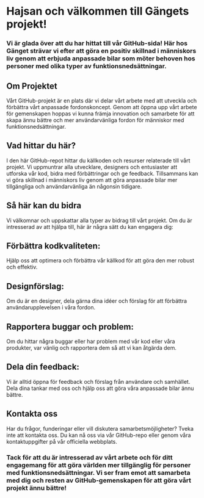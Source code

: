 # Hajsan och välkommen till Gängets projekt! 

### Vi är glada över att du har hittat till vår GitHub-sida! Här hos Gänget strävar vi efter att göra en positiv skillnad i människors liv genom att erbjuda anpassade bilar som möter behoven hos personer med olika typer av funktionsnedsättningar.

## Om Projektet
Vårt GitHub-projekt är en plats där vi delar vårt arbete med att utveckla och förbättra vårt anpassade fordonskoncept. Genom att öppna upp vårt arbete för gemenskapen hoppas vi kunna främja innovation och samarbete för att skapa ännu bättre och mer användarvänliga fordon för människor med funktionsnedsättningar.

## Vad hittar du här?
I den här GitHub-repot hittar du källkoden och resurser relaterade till vårt projekt. Vi uppmuntrar alla utvecklare, designers och entusiaster att utforska vår kod, bidra med förbättringar och ge feedback. Tillsammans kan vi göra skillnad i människors liv genom att göra anpassade bilar mer tillgängliga och användarvänliga än någonsin tidigare.

## Så här kan du bidra
Vi välkomnar och uppskattar alla typer av bidrag till vårt projekt. Om du är intresserad av att hjälpa till, här är några sätt du kan engagera dig:

## Förbättra kodkvaliteten: 
Hjälp oss att optimera och förbättra vår källkod för att göra den mer robust och effektiv.

## Designförslag: 
Om du är en designer, dela gärna dina idéer och förslag för att förbättra användarupplevelsen i våra fordon.

## Rapportera buggar och problem: 
Om du hittar några buggar eller har problem med vår kod eller våra produkter, var vänlig och rapportera dem så att vi kan åtgärda dem.

## Dela din feedback: 
Vi är alltid öppna för feedback och förslag från användare och samhället. Dela dina tankar med oss och hjälp oss att göra våra anpassade bilar ännu bättre.

## Kontakta oss
Har du frågor, funderingar eller vill diskutera samarbetsmöjligheter? Tveka inte att kontakta oss. Du kan nå oss via vår GitHub-repo eller genom våra kontaktuppgifter på vår officiella webbplats.

### Tack för att du är intresserad av vårt arbete och för ditt engagemang för att göra världen mer tillgänglig för personer med funktionsnedsättningar. Vi ser fram emot att samarbeta med dig och resten av GitHub-gemenskapen för att göra vårt projekt ännu bättre!
